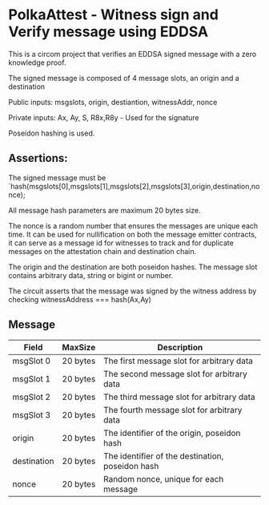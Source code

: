 # PolkaAttest - Witness sign and Verify message using EDDSA

This is a circom project that verifies an EDDSA signed message with a zero knowledge proof. 

The signed message is composed of 4 message slots, an origin and a destination

Public inputs: msgslots, origin, destiantion, witnessAddr, nonce

Private inputs: Ax, Ay, S, R8x,R8y - Used for the signature

Poseidon hashing is used.

## Assertions:

The signed message must be `hash(msgslots[0],msgslots[1],msgslots[2],msgslots[3],origin,destination,nonce);

All message hash parameters are maximum 20 bytes size.

The nonce is a random number that ensures the messages are unique each time. It can be used for nullification on both the message emitter contracts, it can serve as a message id for witnesses to track and for duplicate messages on the attestation chain and destination chain.

The origin and the destination are both poseidon hashes. The message slot contains arbitrary data, string or bigint or number.

The circuit asserts that the message was signed by the witness address by checking witnessAddress === hash(Ax,Ay)


## Message
| Field      | MaxSize      | Description |
| ------------- | ------------- | ------------- |
| msgSlot 0 | 20 bytes | The first message slot for arbitrary data |
| msgSlot 1 | 20 bytes | The second message slot for arbitrary data |
| msgSlot 2 | 20 bytes | The third message slot for arbitrary data |
| msgSlot 3 | 20 bytes | The fourth message slot for arbitrary data |
| origin | 20 bytes | The identifier of the origin, poseidon hash |
| destination | 20 bytes | The identifier of the destination, poseidon hash |
| nonce | 20 bytes | Random nonce, unique for each message |
